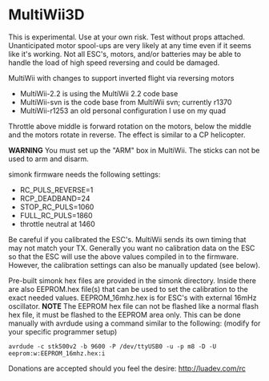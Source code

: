 MultiWii3D
==========

This is experimental. Use at your own risk. Test without props attached. Unanticipated motor spool-ups are very likely at any time even if it seems like it's working. Not all ESC's, motors, and/or batteries may be able to handle the load of high speed reversing and could be damaged.

MultiWii with changes to support inverted flight via reversing motors 

 * MultiWii-2.2 is using the MultiWii 2.2 code base
 * MultiWii-svn is the code base from MultiWii svn; currently r1370
 * MultiWii-r1253 an old personal configuration I use on my quad

Throttle above middle is forward rotation on the motors, below the middle and the motors rotate in reverse. The effect is similar to a CP helicopter.

**WARNING** You must set up the "ARM" box in MultiWii. The sticks can not be used to arm and disarm.

simonk firmware needs the following settings:
 * RC_PULS_REVERSE=1
 * RCP_DEADBAND=24
 * STOP_RC_PULS=1060
 * FULL_RC_PULS=1860
 * throttle neutral at 1460

Be careful if you calibrated the ESC's. MultiWii sends its own timing that may not match your TX. Generally you want no calibration data on the ESC so that the ESC will use the above values compiled in to the firmware. However, the calibration settings can also be manually updated (see below).

Pre-built simonk hex files are provided in the simonk directory. Inside there are also EEPROM.hex file(s) that can be used to set the calibration to the exact needed values. EEPROM_16mhz.hex is for ESC's with external 16mHz oscillator.  **NOTE** The EEPROM hex file can not be flashed like a normal flash hex file, it must be flashed to the EEPROM area only. This can be done manually with avrdude using a command similar to the following:  (modify for your specific programmer setup)

<code>avrdude -c stk500v2 -b 9600 -P /dev/ttyUSB0 -u -p m8 -D -U eeprom:w:EEPROM_16mhz.hex:i</code>

Donations are accepted should you feel the desire:
http://luadev.com/rc

